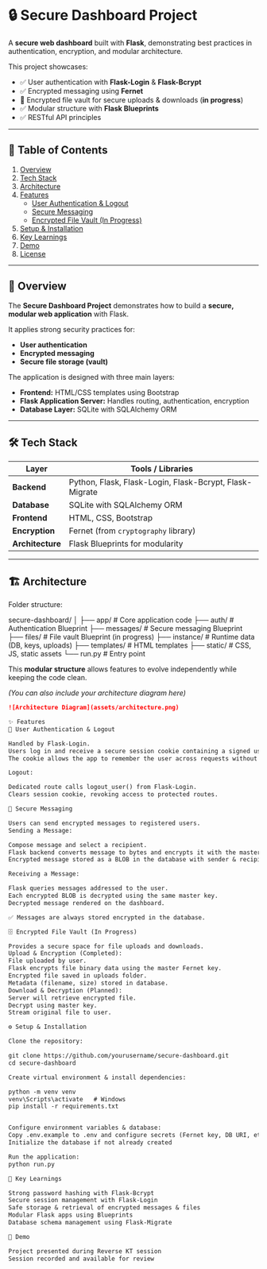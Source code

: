 # 🔒 Secure Dashboard Project

A **secure web dashboard** built with **Flask**, demonstrating best practices in authentication, encryption, and modular architecture.  

This project showcases:  
- ✅ User authentication with **Flask-Login** & **Flask-Bcrypt**  
- ✅ Encrypted messaging using **Fernet**  
- 🔄 Encrypted file vault for secure uploads & downloads (**in progress**)  
- ✅ Modular structure with **Flask Blueprints**  
- ✅ RESTful API principles  

---

## 📑 Table of Contents
1. [Overview](#-overview)
2. [Tech Stack](#-tech-stack)
3. [Architecture](#-architecture)
4. [Features](#-features)
   - [User Authentication & Logout](#-user-authentication--logout)
   - [Secure Messaging](#-secure-messaging)
   - [Encrypted File Vault (In Progress)](#-encrypted-file-vault-in-progress)
5. [Setup & Installation](#️-setup--installation)
6. [Key Learnings](#-key-learnings)
7. [Demo](#-demo)
8. [License](#-license)

---

## 📝 Overview

The **Secure Dashboard Project** demonstrates how to build a **secure, modular web application** with Flask.  

It applies strong security practices for:  
- **User authentication**  
- **Encrypted messaging**  
- **Secure file storage (vault)**  

The application is designed with three main layers:  
- **Frontend:** HTML/CSS templates using Bootstrap  
- **Flask Application Server:** Handles routing, authentication, encryption  
- **Database Layer:** SQLite with SQLAlchemy ORM  

---

## 🛠 Tech Stack

| Layer           | Tools / Libraries                                   |
|-----------------|----------------------------------------------------|
| **Backend**     | Python, Flask, Flask-Login, Flask-Bcrypt, Flask-Migrate |
| **Database**    | SQLite with SQLAlchemy ORM                          |
| **Frontend**    | HTML, CSS, Bootstrap                                |
| **Encryption**  | Fernet (from `cryptography` library)                |
| **Architecture**| Flask Blueprints for modularity                     |

---

## 🏗 Architecture

Folder structure:  

secure-dashboard/
│
├── app/ # Core application code
├── auth/ # Authentication Blueprint
├── messages/ # Secure messaging Blueprint
├── files/ # File vault Blueprint (in progress)
├── instance/ # Runtime data (DB, keys, uploads)
├── templates/ # HTML templates
├── static/ # CSS, JS, static assets
└── run.py # Entry point


This **modular structure** allows features to evolve independently while keeping the code clean.  

*(You can also include your architecture diagram here)*  
```markdown
![Architecture Diagram](assets/architecture.png)

✨ Features
🔐 User Authentication & Logout

Handled by Flask-Login.
Users log in and receive a secure session cookie containing a signed user ID.
The cookie allows the app to remember the user across requests without repeated logins.

Logout:

Dedicated route calls logout_user() from Flask-Login.
Clears session cookie, revoking access to protected routes.

📨 Secure Messaging

Users can send encrypted messages to registered users.
Sending a Message:

Compose message and select a recipient.
Flask backend converts message to bytes and encrypts it with the master Fernet key.
Encrypted message stored as a BLOB in the database with sender & recipient IDs.

Receiving a Message:

Flask queries messages addressed to the user.
Each encrypted BLOB is decrypted using the same master key.
Decrypted message rendered on the dashboard.

✅ Messages are always stored encrypted in the database.

🗄 Encrypted File Vault (In Progress)

Provides a secure space for file uploads and downloads.
Upload & Encryption (Completed):
File uploaded by user.
Flask encrypts file binary data using the master Fernet key.
Encrypted file saved in uploads folder.
Metadata (filename, size) stored in database.
Download & Decryption (Planned):
Server will retrieve encrypted file.
Decrypt using master key.
Stream original file to user.

⚙️ Setup & Installation

Clone the repository:

git clone https://github.com/yourusername/secure-dashboard.git
cd secure-dashboard

Create virtual environment & install dependencies:

python -m venv venv
venv\Scripts\activate   # Windows
pip install -r requirements.txt


Configure environment variables & database:
Copy .env.example to .env and configure secrets (Fernet key, DB URI, etc.)
Initialize the database if not already created

Run the application:
python run.py

🧠 Key Learnings

Strong password hashing with Flask-Bcrypt
Secure session management with Flask-Login
Safe storage & retrieval of encrypted messages & files
Modular Flask apps using Blueprints
Database schema management using Flask-Migrate

🎥 Demo

Project presented during Reverse KT session
Session recorded and available for review
